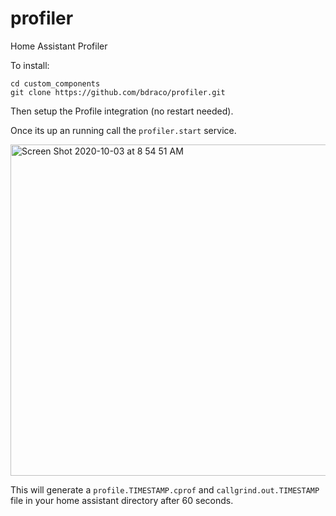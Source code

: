 # profiler
Home Assistant Profiler

To install:

```
cd custom_components
git clone https://github.com/bdraco/profiler.git
```

Then setup the Profile integration (no restart needed).

Once its up an running call the `profiler.start` service.

<img width="530" alt="Screen Shot 2020-10-03 at 8 54 51 AM" src="https://user-images.githubusercontent.com/663432/94993366-24f08180-0556-11eb-98f6-7352b09a9183.png">

This will generate a `profile.TIMESTAMP.cprof` and `callgrind.out.TIMESTAMP` file in your home assistant directory after 60 seconds.


